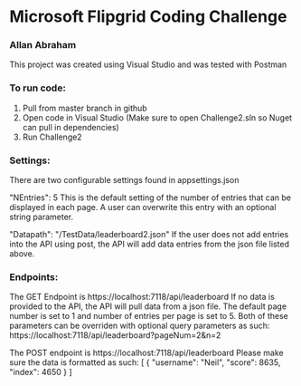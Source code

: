 # Microsoft Flipgrid Coding Challenge
### Allan Abraham

This project was created using Visual Studio and was tested with Postman

### To run code:
1. Pull from master branch in github
2. Open code in Visual Studio (Make sure to open Challenge2.sln so Nuget can pull in dependencies)
3. Run Challenge2

### Settings:
There are two configurable settings found in appsettings.json

"NEntries": 5
This is the default setting of the number of entries that can be displayed in each page. 
A user can overwrite this entry with an optional string parameter.

"Datapath": "/TestData/leaderboard2.json"
If the user does not add entries into the API using post, the API will add data entries from the json file listed above.

### Endpoints:

The GET Endpoint is https://localhost:7118/api/leaderboard
If no data is provided to the API, the API will pull data from a json file.
The default page number is set to 1 and number of entries per page is set to 5.
Both of these parameters can be overriden with optional query parameters as such:
https://localhost:7118/api/leaderboard?pageNum=2&n=2

The POST endpoint is https://localhost:7118/api/leaderboard
Please make sure the data is formatted as such:
[
	{
		"username": "Neil",
		"score": 8635,
		"index": 4650
	}
]

